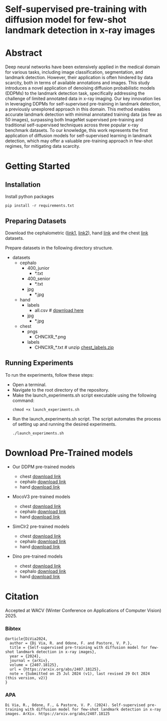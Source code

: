 # Self-supervised pre-training with diffusion model for few-shot landmark detection in x-ray images

# Abstract
Deep neural networks have been extensively applied in the medical domain for various tasks, including image classification, segmentation, and landmark detection. However, their application is often hindered by data scarcity, both in terms of available annotations and images. This study introduces a novel application of denoising diffusion probabilistic models (DDPMs) to the landmark detection task, specifically addressing the challenge of limited annotated data in x-ray imaging. Our key innovation lies in leveraging DDPMs for self-supervised pre-training in landmark detection, a previously unexplored approach in this domain. This method enables accurate landmark detection with minimal annotated training data (as few as 50 images), surpassing both ImageNet supervised pre-training and traditional self-supervised techniques across three popular x-ray benchmark datasets. To our knowledge, this work represents the first application of diffusion models for self-supervised learning in landmark detection, which may offer a valuable pre-training approach in few-shot regimes, for mitigating data scarcity.


# Getting Started
## Installation
Install python packages
```
pip install -r requirements.txt
```

## Preparing Datasets
Download the cephalometric ([link1](https://figshare.com/s/37ec464af8e81ae6ebbf), [link2](https://www.kaggle.com/datasets/c34a0ef0cd3cfd5c5afbdb30f8541e887171f19f196b1ad63790ca5b28c0ec93?select=cepha400)), hand [link](https://ipilab.usc.edu/research/baaweb/) and the chest [link](https://www.kaggle.com/datasets/nikhilpandey360/chest-xray-masks-and-labels) datasets.

Prepare datasets in the following directory structure.

- datasets
    - cephalo
        -  400_junior
            - *.txt
        -  400_senior
            - *.txt
        - jpg
            - *.jpg
    - hand
        - labels
            - all.csv # [download here](https://github.com/christianpayer/MedicalDataAugmentationTool-HeatmapRegression/blob/master/hand_xray/hand_xray_dataset/setup/all.csv)
        - jpg
            - *.jpg
    - chest
        - pngs
            - CHNCXR_*.png
        - labels
            - CHNCXR_*.txt # unzip [chest_labels.zip](https://github.com/MIRACLE-Center/YOLO_Universal_Anatomical_Landmark_Detection/blob/main/data/chest_labels.zip)
         

## Running Experiments
To run the experiments, follow these steps:
- Open a terminal.
- Navigate to the root directory of the repository.
- Make the launch_experiments.sh script executable using the following command:
  ```
  chmod +x launch_experiments.sh
  ```
- Run the launch_experiments.sh script. The script automates the process of setting up and running the desired experiments.
  ```
  ./launch_experiments.sh
  ```

# Download Pre-Trained models
- Our DDPM pre-trained models
    - chest   [download link]()
    - cephalo [download link]()
    - hand    [download link]()
      
- MocoV3 pre-trained models
    - chest   [download link]()
    - cephalo [download link]()
    - hand    [download link]()

- SimClr2 pre-trained models
    - chest   [download link]()
    - cephalo [download link]()
    - hand    [download link]()
 
- Dino pre-trained models
    - chest   [download link]()
    - cephalo [download link]()
    - hand    [download link]()

# Citation

Accepted at WACV (Winter Conference on Applications of Computer Vision) 2025.

### Bibtex

```
@article{DiVia2024,
  author = {Di Via, R. and Odone, F. and Pastore, V. P.},
  title = {Self-supervised pre-training with diffusion model for few-shot landmark detection in x-ray images},
  year = {2024},
  journal = {arXiv},
  volume = {2407.18125},
  url = {https://arxiv.org/abs/2407.18125},
  note = {Submitted on 25 Jul 2024 (v1), last revised 29 Oct 2024 (this version, v2)}
}
```

### APA

```
Di Via, R., Odone, F., & Pastore, V. P. (2024). Self-supervised pre-training with diffusion model for few-shot landmark detection in x-ray images. ArXiv. https://arxiv.org/abs/2407.18125
```